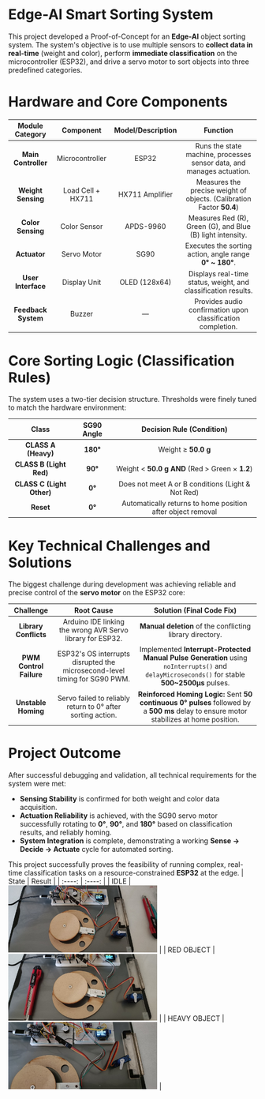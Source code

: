 # Edge-AI Smart Sorting System

This project developed a Proof-of-Concept for an **Edge-AI** object sorting system. The system's objective is to use multiple sensors to **collect data in real-time** (weight and color), perform **immediate classification** on the microcontroller (ESP32), and drive a servo motor to sort objects into three predefined categories.

# Hardware and Core Components

| Module Category     | Component                  | Model/Description         | Function                                                                 |
| :-----------------: | :------------------------: | :-----------------------: | :----------------------------------------------------------------------: |
| **Main Controller** | Microcontroller            | ESP32                     | Runs the state machine, processes sensor data, and manages actuation.   |
| **Weight Sensing**  | Load Cell + HX711          | HX711 Amplifier           | Measures the precise weight of objects. (Calibration Factor **50.4**)   |
| **Color Sensing**   | Color Sensor               | APDS-9960                 | Measures Red (R), Green (G), and Blue (B) light intensity.              |
| **Actuator**        | Servo Motor                | SG90                      | Executes the sorting action, angle range **0° ~ 180°**.                 |
| **User Interface**  | Display Unit               | OLED (128x64)             | Displays real-time status, weight, and classification results.          |
| **Feedback System** | Buzzer                     | —                         | Provides audio confirmation upon classification completion.             |

# Core Sorting Logic (Classification Rules)

The system uses a two-tier decision structure. Thresholds were finely tuned to match the hardware environment:

| Class                        | SG90 Angle  | Decision Rule (Condition)                                               |
| :--------------------------: | :---------: | :----------------------------------------------------------------------: |
| **CLASS A (Heavy)**          | **180°**    | Weight ≥ **50.0 g**                                                     |
| **CLASS B (Light Red)**      | **90°**     | Weight < **50.0 g** **AND** (Red > Green × **1.2**)                     |
| **CLASS C (Light Other)**    | **0°**      | Does not meet A or B conditions (Light & Not Red)                       |
| **Reset**                    | **0°**      | Automatically returns to home position after object removal             |

# Key Technical Challenges and Solutions

The biggest challenge during development was achieving reliable and precise control of the **servo motor** on the ESP32 core:

| Challenge             | Root Cause                                                                 | Solution (Final Code Fix)                                                                 |
| :-------------------:| :-------------------------------------------------------------------------:| :----------------------------------------------------------------------------------------: |
| **Library Conflicts**| Arduino IDE linking the wrong AVR Servo library for ESP32.                 | **Manual deletion** of the conflicting library directory.                                 |
| **PWM Control Failure**| ESP32's OS interrupts disrupted the microsecond-level timing for SG90 PWM. | Implemented **Interrupt-Protected Manual Pulse Generation** using `noInterrupts()` and `delayMicroseconds()` for stable **500~2500μs** pulses. |
| **Unstable Homing**  | Servo failed to reliably return to 0° after sorting action.                | **Reinforced Homing Logic:** Sent **50 continuous 0° pulses** followed by a **500 ms** delay to ensure motor stabilizes at home position. |

# Project Outcome

After successful debugging and validation, all technical requirements for the system were met:

- **Sensing Stability** is confirmed for both weight and color data acquisition.
- **Actuation Reliability** is achieved, with the SG90 servo motor successfully rotating to **0°**, **90°**, and **180°** based on classification results, and reliably homing.
- **System Integration** is complete, demonstrating a working **Sense → Decide → Actuate** cycle for automated sorting.


This project successfully proves the feasibility of running complex, real-time classification tasks on a resource-constrained **ESP32** at the edge.
| State  | Result |
| :----: | :----: |
| IDLE | <img align="justify" src="./Smart_Sorting_System_with_HX711_and_APDS-9960_IDLE.jpg" alt="Smart_Sorting_System_with_HX711_and_APDS-9960_IDLE_IMG" style="width:60%"> |
| RED OBJECT | <img align="justify" src="./Smart_Sorting_System_with_HX711_and_APDS-9960_RED-OBJECT.jpg" alt="Smart_Sorting_System_with_HX711_and_APDS-9960_RED-OBJECT_IMG" style="width:60%"> |
| HEAVY OBJECT | <img align="justify" src="./Smart_Sorting_System_with_HX711_and_APDS-9960_HEAVY-OBJECT.jpg" alt="Smart_Sorting_System_with_HX711_and_APDS-9960_HEAVY-OBJECT_IMG" style="width:60%"> |